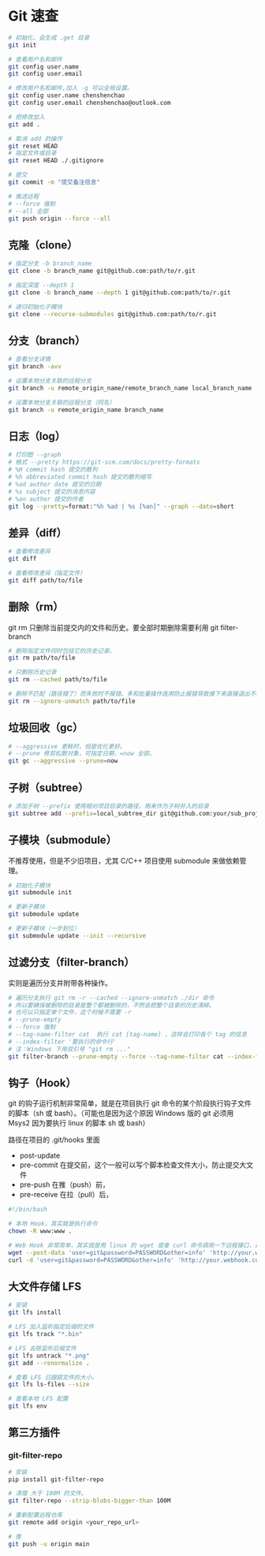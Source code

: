 # Git 速查

```bash
# 初始化，会生成 .get 目录
git init

# 查看用户名和邮件
git config user.name
git config user.email

# 修改用户名和邮件,加入 -g 可以全局设置。
git config user.name chenshenchao
git config user.email chenshenchao@outlook.com

# 把修改加入
git add .

# 取消 add 的操作
git reset HEAD
# 指定文件或目录
git reset HEAD ./.gitignore

# 提交
git commit -m "提交备注信息"

# 推送远程
# --force 强制
# --all 全部
git push origin --force --all
```

## 克隆（clone）

```bash
# 指定分支 -b branch_name
git clone -b branch_name git@github.com:path/to/r.git

# 指定深度 --depth 1
git clone -b branch_name --depth 1 git@github.com:path/to/r.git

# 递归初始化子模块
git clone --recurse-submodules git@github.com:path/to/r.git
```

## 分支（branch）

```bash
# 查看分支详情
git branch -avv

# 设置本地分支关联的远程分支
git branch -u remote_origin_name/remote_branch_name local_branch_name

# 设置本地分支关联的远程分支（同名）
git branch -u remote_origin_name branch_name
```

## 日志（log）

```bash
# 打印图 --graph
# 格式 --pretty https://git-scm.com/docs/pretty-formats
# %H commit hash 提交的散列
# %h abbreviated commit hash 提交的散列缩写
# %ad author date 提交的日期
# %s subject 提交的消息内容
# %an author 提交的作者
git log --pretty=format:"%h %ad | %s [%an]" --graph --date=short
```

## 差异（diff）

```bash
# 查看修改差异
git diff

# 查看修改差异（指定文件）
git diff path/to/file
```

## 删除（rm）

git rm 只删除当前提交内的文件和历史。要全部时期删除需要利用 git filter-branch

```bash
# 删除指定文件同时包括它的历史记录。
git rm path/to/file

# 只删除历史记录
git rm --cached path/to/file

# 删除不匹配（路径错了）而失败时不报错。多和批量操作连用防止报错导致接下来直接退出不执行后续。
git rm --ignore-unmatch path/to/file
```

## 垃圾回收（gc）

```bash
# --aggressive 更耗时，但是优化更好。
# --prune 修剪松散对象，可指定日期，=now 全部。
git gc --aggressive --prune=now
```

## 子树（subtree）

```bash
# 添加子树 --prefix 使用相对项目目录的路径，用来作为子树并入的目录
git subtree add --prefix=local_subtree_dir git@github.com:your/sub_project.git
```

## 子模块（submodule）
不推荐使用，但是不少旧项目，尤其 C/C++ 项目使用 submodule 来做依赖管理。

```bash
# 初始化子模块
git submodule init

# 更新子模块
git submodule update 

# 更新子模块（一步到位）
git submodule update --init --recursive
```

## 过滤分支（filter-branch）

实则是遍历分支并附带各种操作。

```bash
# 遍历分支执行 git rm -r --cached --ignore-unmatch ./dir 命令
# 所以要确保被删除的目录是整个都被删除的，不然会把整个目录的历史清掉。
# 也可以只指定单个文件，这个时候不需要 -r 
# --prune-empty
# --force 强制
# --tag-name-filter cat  执行 cat [tag-name] ，这样会打印各个 tag 的信息
# --index-filter '要执行的命令行'
# 注：Windows 下用双引号 "git rm ..."
git filter-branch --prune-empty --force --tag-name-filter cat --index-filter 'git rm -r --cached --ignore-unmatch ./dir' -- --all
```

## 钩子（Hook）

git 的钩子运行机制非常简单，就是在项目执行 git 命令的某个阶段执行钩子文件的脚本（sh 或 bash）。（可能也是因为这个原因 Windows 版的 git 必须用 Msys2 因为要执行 linux 的脚本 sh 或 bash）

路径在项目的 .git/hooks 里面

- post-update
- pre-commit  在提交前，这个一般可以写个脚本检查文件大小，防止提交大文件
- pre-push 在推（push）前，
- pre-receive 在拉（pull）后，

```bash
#!/bin/bash

# 本地 Hook，其实就是执行命令
chown -R www:www .

# Web Hook 非常简单，其实就是用 linux 的 wget 或者 curl 命令调用一下远程接口，通知远程程序拉代码。
wget --post-data 'user=git&password=PASSWORD&other=info' 'http://your.webhook.com'
curl -d 'user=git&password=PASSWORD&other=info' 'http://your.webhook.com'
```

## 大文件存储 LFS

```bash
# 安装
git lfs install

# LFS 加入监听指定后缀的文件
git lfs track "*.bin"

# LFS 去除监听后缀文件
git lfs untrack "*.png"
git add --renormalize .

# 查看 LFS 已跟踪文件的大小。
git lfs ls-files --size

# 查看本地 LFS 配置
git lfs env 
```

## 第三方插件

### git-filter-repo

```bash
# 安装
pip install git-filter-repo

# 清理 大于 100M 的文件。
git filter-repo --strip-blobs-bigger-than 100M

# 重新配置远程仓库
git remote add origin <your_repo_url>

# 推
git push -u origin main
```
